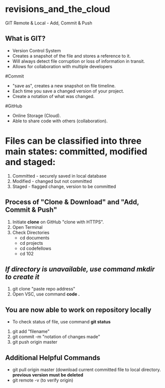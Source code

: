 # revisions_and_the_cloud
GIT Remote &amp; Local - Add, Commit &amp; Push

## What is GIT?

- Version Control System
- Creates a snapshot of the file and stores a reference to it.
- Will always detect file corruption or loss of information in transit.
- Allows for collaboration with multiple developers

#Commit

- "save as", creates a new snapshot on file timeline.
- Each time you save a changed version of your project.
- Create a notation of what was changed.

#GitHub

- Online Storage (Cloud).
- Able to share code with others (collaboration).

# Files can be classified into three main states: committed, modified and staged:

1. Committed - securely saved in local database
1. Modified - changed but not committed
1. Staged - flagged change, version to be committed

## Process of "Clone & Download" and "Add, Commit & Push"

1. Initiate **clone** on GitHub "clone with HTTPS".
1. Open Terminal
1. Check Directories
   - cd documents
   - cd projects
   - cd codefellows
   - cd 102

## *If directory is unavailable, use command **mkdir** to create it*

1. git clone "paste repo address"
1. Open VSC, use command **code .**

## You are now able to work on repository locally

- To check status of file, use command **git status**

1. git add "filename"
1. git commit -m "notation of changes made"
1. git push origin master

## Additional Helpful Commands

- git pull origin master (download current committed file to local directory. **previous version must be deleted**
- git remote -v (to verify origin)

